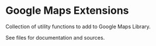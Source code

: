 # Google Maps Extensions

Collection of utility functions to add to Google Maps Library.

See files for documentation and sources.

